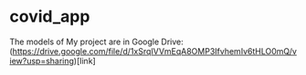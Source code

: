# covid_app

The models of My project are in Google Drive:(https://drive.google.com/file/d/1xSrqIVVmEqA8OMP3IfvhemIv6tHLO0mQ/view?usp=sharing)[link]
